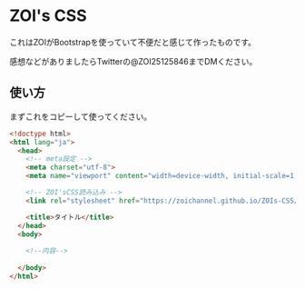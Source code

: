 # ZOI's CSS

これはZOIがBootstrapを使っていて不便だと感じて作ったものです。

感想などがありましたらTwitterの@ZOI25125846までDMください。

## 使い方

まずこれをコピーして使ってください。

```html
<!doctype html>
<html lang="ja">
  <head>
    <!-- meta設定 -->
    <meta charset="utf-8">
    <meta name="viewport" content="width=device-width, initial-scale=1, shrink-to-fit=no">

    <!-- ZOI'sCSS読み込み -->
    <link rel="stylesheet" href="https://zoichannel.github.io/ZOIs-CSS/ZOIs-CSS.css">

    <title>タイトル</title>
  </head>
  <body>
    
    <!--内容-->
    
  </body>
</html>
```
